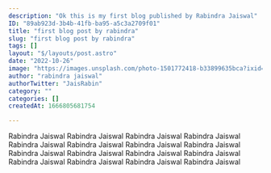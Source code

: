 ```yaml
---
description: "Ok this is my first blog published by Rabindra Jaiswal"
ID: "89ab923d-3b4b-41fb-ba95-a5c3a2709f01"
title: "first blog post by rabindra"
slug: "first blog post by rabindra"
tags: []
layout: "$/layouts/post.astro"
date: "2022-10-26"
image: "https://images.unsplash.com/photo-1501772418-b33899635bca?ixid=MnwxMjA3fDB8MHxwaG90by1wYWdlfHx8fGVufDB8fHx8&ixlib=rb-1.2.1&auto=format&fit=crop&w=1650&q=80"
author: "rabindra jaiswal"
authorTwitter: "JaisRabin"
category: ""
categories: []
createdAt: 1666805681754

---
```

Rabindra Jaiswal Rabindra Jaiswal Rabindra Jaiswal Rabindra Jaiswal Rabindra Jaiswal Rabindra Jaiswal Rabindra Jaiswal Rabindra Jaiswal Rabindra Jaiswal Rabindra Jaiswal Rabindra Jaiswal Rabindra Jaiswal Rabindra Jaiswal Rabindra Jaiswal Rabindra Jaiswal Rabindra Jaiswal 